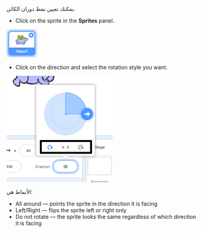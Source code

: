 يمكنك تعيين نمط دوران الكائن.

- Click on the sprite in the **Sprites** panel.

![sprite highlighted](images/click-sprite.png)

- Click on the direction and select the rotation style you want.

![أنماط دوران مختلفة](images/rotation-style.png)

الأنماط هي:

- All around — points the sprite in the direction it is facing
- Left/Right — flips the sprite left or right only
- Do not rotate — the sprite looks the same regardless of which direction it is facing